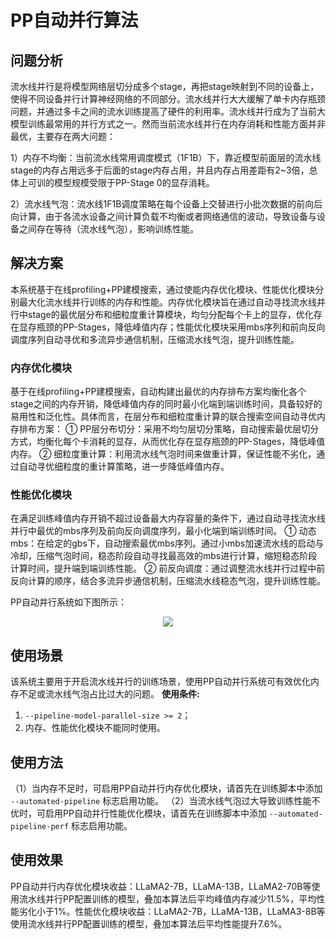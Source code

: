 # PP自动并行算法

## 问题分析

流水线并行是将模型网络层切分成多个stage，再把stage映射到不同的设备上，使得不同设备并行计算神经网络的不同部分。流水线并行大大缓解了单卡内存瓶颈问题，并通过多卡之间的流水训练提高了硬件的利用率。流水线并行成为了当前大模型训练最常用的并行方式之一。然而当前流水线并行在内存消耗和性能方面并非最优，主要存在两大问题：

1）内存不均衡：当前流水线常用调度模式（1F1B）下，靠近模型前面层的流水线stage的内存占用远多于后面的stage内存占用，并且内存占用差距有2~3倍，总体上可训的模型规模受限于PP-Stage 0的显存消耗。

2）流水线气泡：流水线1F1B调度策略在每个设备上交替进行小批次数据的前向后向计算，由于各流水设备之间计算负载不均衡或者网络通信的波动，导致设备与设备之间存在等待（流水线气泡），影响训练性能。

## 解决方案
本系统基于在线profiling+PP建模搜索，通过使能内存优化模块、性能优化模块分别最大化流水线并行训练的内存和性能。内存优化模块旨在通过自动寻找流水线并行中stage的最优层分布和细粒度重计算模块，均匀分配每个卡上的显存，优化存在显存瓶颈的PP-Stages，降低峰值内存；性能优化模块采用mbs序列和前向反向调度序列自动寻优和多流异步通信机制，压缩流水线气泡，提升训练性能。

### 内存优化模块
基于在线profiling+PP建模搜索，自动构建出最优的内存排布方案均衡化各个stage之间的内存开销，降低峰值内存的同时最小化端到端训练时间，具备较好的易用性和泛化性。具体而言，在层分布和细粒度重计算的联合搜索空间自动寻优内存排布方案：
①	 PP层分布切分：采用不均匀层切分策略，自动搜索最优层切分方式，均衡化每个卡消耗的显存，从而优化存在显存瓶颈的PP-Stages，降低峰值内存。
②	 细粒度重计算：利用流水线气泡时间来做重计算，保证性能不劣化，通过自动寻优细粒度的重计算策略，进一步降低峰值内存。

### 性能优化模块
在满足训练峰值内存开销不超过设备最大内存容量的条件下，通过自动寻找流水线并行中最优的mbs序列及前向反向调度序列，最小化端到端训练时间。
①	 动态mbs：在给定的gbs下，自动搜索最优mbs序列。通过小mbs加速流水线的启动与冷却，压缩气泡时间，稳态阶段自动寻找最高效的mbs进行计算，缩短稳态阶段计算时间，提升端到端训练性能。
②	 前反向调度：通过调整流水线并行过程中前反向计算的顺序，结合多流异步通信机制，压缩流水线稳态气泡，提升训练性能。

PP自动并行系统如下图所示：

<p align="center"> <img src="../../sources/images/auto_pipeline_parallel.png"></p>


## 使用场景

该系统主要用于开启流水线并行的训练场景，使用PP自动并行系统可有效优化内存不足或流水线气泡占比过大的问题。
**使用条件:**
1. `--pipeline-model-parallel-size >= 2`；
2. 内存、性能优化模块不能同时使用。


## 使用方法

（1）当内存不足时，可启用PP自动并行内存优化模块，请首先在训练脚本中添加 `--automated-pipeline` 标志启用功能。
（2）当流水线气泡过大导致训练性能不优时，可启用PP自动并行性能优化模块，请首先在训练脚本中添加 `--automated-pipeline-perf` 标志启用功能。

## 使用效果

PP自动并行内存优化模块收益：LLaMA2-7B，LLaMA-13B，LLaMA2-70B等使用流水线并行PP配置训练的模型，叠加本算法后平均峰值内存减少11.5%，平均性能劣化小于1%。性能优化模块收益：LLaMA2-7B，LLaMA-13B，LLaMA3-8B等使用流水线并行PP配置训练的模型，叠加本算法后平均性能提升7.6%。
